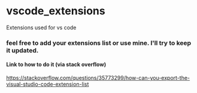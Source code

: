 # vscode_extensions
Extensions used for vs code


### feel free to add your extensions list or use mine. I'll try to keep it updated.

#### Link to how to do it (via stack overflow)
https://stackoverflow.com/questions/35773299/how-can-you-export-the-visual-studio-code-extension-list
